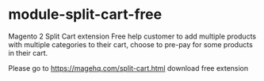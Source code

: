# module-split-cart-free
Magento 2 Split Cart extension Free help customer to add multiple products with multiple categories to their cart, choose to pre-pay for some products in their cart.

Please go to https://magehq.com/split-cart.html download free extension
